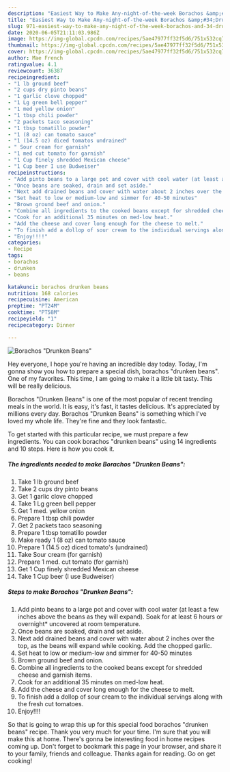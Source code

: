 ```yaml
---
description: "Easiest Way to Make Any-night-of-the-week Borachos &amp;#34;Drunken Beans&amp;#34;"
title: "Easiest Way to Make Any-night-of-the-week Borachos &amp;#34;Drunken Beans&amp;#34;"
slug: 971-easiest-way-to-make-any-night-of-the-week-borachos-and-34-drunken-beans-and-34
date: 2020-06-05T21:11:03.986Z
image: https://img-global.cpcdn.com/recipes/5ae47977ff32f5d6/751x532cq70/borachos-drunken-beans-recipe-main-photo.jpg
thumbnail: https://img-global.cpcdn.com/recipes/5ae47977ff32f5d6/751x532cq70/borachos-drunken-beans-recipe-main-photo.jpg
cover: https://img-global.cpcdn.com/recipes/5ae47977ff32f5d6/751x532cq70/borachos-drunken-beans-recipe-main-photo.jpg
author: Mae French
ratingvalue: 4.1
reviewcount: 36387
recipeingredient:
- "1 lb ground beef"
- "2 cups dry pinto beans"
- "1 garlic clove chopped"
- "1 Lg green bell pepper"
- "1 med yellow onion"
- "1 tbsp chili powder"
- "2 packets taco seasoning"
- "1 tbsp tomatillo powder"
- "1 (8 oz) can tomato sauce"
- "1 (14.5 oz) diced tomatos undrained"
- " Sour cream for garnish"
- "1 med cut tomato for garnish"
- "1 Cup finely shredded Mexican cheese"
- "1 Cup beer I use Budweiser"
recipeinstructions:
- "Add pinto beans to a large pot and cover with cool water (at least a few inches above the beans as they will expand). Soak for at least 6 hours or overnight* uncovered at room temperature."
- "Once beans are soaked, drain and set aside."
- "Next add drained beans and cover with water about 2 inches over the top, as the beans will expand while cooking. Add the chopped garlic."
- "Set heat to low or medium-low and simmer for 40-50 minutes"
- "Brown ground beef and onion."
- "Combine all ingredients to the cooked beans except for shredded cheese and garnish items."
- "Cook for an additional 35 minutes on med-low heat."
- "Add the cheese and cover long enough for the cheese to melt."
- "To finish add a dollop of sour cream to the individual servings along with the fresh cut tomatoes."
- "Enjoy!!!!"
categories:
- Recipe
tags:
- borachos
- drunken
- beans

katakunci: borachos drunken beans 
nutrition: 168 calories
recipecuisine: American
preptime: "PT24M"
cooktime: "PT58M"
recipeyield: "1"
recipecategory: Dinner

---
```



![Borachos &#34;Drunken Beans&#34;](https://img-global.cpcdn.com/recipes/5ae47977ff32f5d6/751x532cq70/borachos-drunken-beans-recipe-main-photo.jpg)

Hey everyone, I hope you're having an incredible day today. Today, I'm gonna show you how to prepare a special dish, borachos &#34;drunken beans&#34;. One of my favorites. This time, I am going to make it a little bit tasty. This will be really delicious.



Borachos &#34;Drunken Beans&#34; is one of the most popular of recent trending meals in the world. It is easy, it's fast, it tastes delicious. It's appreciated by millions every day. Borachos &#34;Drunken Beans&#34; is something which I've loved my whole life. They're fine and they look fantastic.


To get started with this particular recipe, we must prepare a few ingredients. You can cook borachos &#34;drunken beans&#34; using 14 ingredients and 10 steps. Here is how you cook it.

<!--inarticleads1-->

##### The ingredients needed to make Borachos &#34;Drunken Beans&#34;:

1. Take 1 lb ground beef
1. Take 2 cups dry pinto beans
1. Get 1 garlic clove chopped
1. Take 1 Lg green bell pepper
1. Get 1 med. yellow onion
1. Prepare 1 tbsp chili powder
1. Get 2 packets taco seasoning
1. Prepare 1 tbsp tomatillo powder
1. Make ready 1 (8 oz) can tomato sauce
1. Prepare 1 (14.5 oz) diced tomato&#39;s (undrained)
1. Take  Sour cream (for garnish)
1. Prepare 1 med. cut tomato (for garnish)
1. Get 1 Cup finely shredded Mexican cheese
1. Take 1 Cup beer (I use Budweiser)




<!--inarticleads2-->

##### Steps to make Borachos &#34;Drunken Beans&#34;:

1. Add pinto beans to a large pot and cover with cool water (at least a few inches above the beans as they will expand). Soak for at least 6 hours or overnight* uncovered at room temperature.
1. Once beans are soaked, drain and set aside.
1. Next add drained beans and cover with water about 2 inches over the top, as the beans will expand while cooking. Add the chopped garlic.
1. Set heat to low or medium-low and simmer for 40-50 minutes
1. Brown ground beef and onion.
1. Combine all ingredients to the cooked beans except for shredded cheese and garnish items.
1. Cook for an additional 35 minutes on med-low heat.
1. Add the cheese and cover long enough for the cheese to melt.
1. To finish add a dollop of sour cream to the individual servings along with the fresh cut tomatoes.
1. Enjoy!!!!




So that is going to wrap this up for this special food borachos &#34;drunken beans&#34; recipe. Thank you very much for your time. I'm sure that you will make this at home. There's gonna be interesting food in home recipes coming up. Don't forget to bookmark this page in your browser, and share it to your family, friends and colleague. Thanks again for reading. Go on get cooking!
